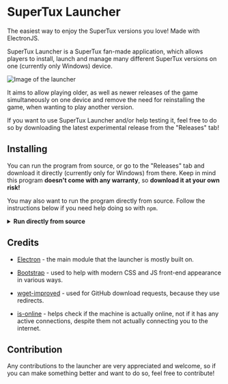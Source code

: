 # SuperTux Launcher

The easiest way to enjoy the SuperTux versions you love! Made with ElectronJS.

SuperTux Launcher is a SuperTux fan-made application, which allows players to install, launch and manage many different SuperTux versions on one (currently only 
Windows) device.

![Image of the launcher](https://user-images.githubusercontent.com/78196474/140398641-949c778b-3878-46d9-bc41-4a121cadfe73.png)

It aims to allow playing older, as well as newer releases of the game simultaneously on one device and remove the need for reinstalling the game, when wanting to play another version.

If you want to use SuperTux Launcher and/or help testing it, feel free to do so by downloading the latest experimental release from the "Releases" tab!

## Installing

You can run the program from source, or go to the "Releases" tab and download it directly (currently only for Windows) from there. Keep in mind this program 
**doesn't come with any warranty**, so **download it at your own risk!**

You may also want to run the program directly from source. Follow the instructions below if you need help doing so with `npm`.

<details>

<summary><b>Run directly from source</b></summary>

1. Download or clone the repository localy.

2. Install Node.js if you don't have it already installed on your machine.

3. Open a command prompt in the downloaded source's folder and type `npm install`.

4. After the required modules are installed, start the program with `npm start`.

</details>

## Credits

* [Electron](https://github.com/electron/electron) - the main module that the launcher is mostly built on.

* [Bootstrap](https://github.com/twbs/bootstrap) - used to help with modern CSS and JS front-end appearance in various ways.

* [wget-improved](https://github.com/bearjaws/node-wget) - used for GitHub download requests, because they use redirects.

* [is-online](https://github.com/sindresorhus/is-online) - helps check if the machine is actually online, not if it has any active connections, 
despite them not actually connecting you to the internet.

## Contribution

Any contributions to the launcher are very appreciated and welcome, so if you can make something better and want to do so, feel free to contribute!
